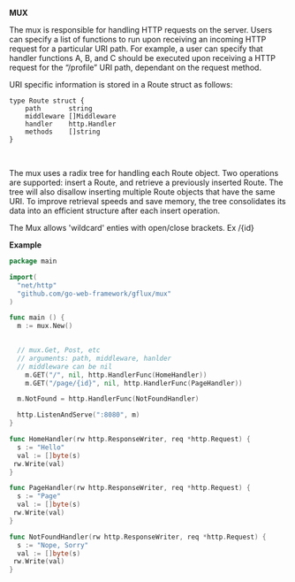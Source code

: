 **MUX** 
<p>
The mux is responsible for handling HTTP requests on the server. Users can specify a list of functions to run upon receiving an incoming HTTP request for a particular URI path. For example, a user can specify that handler functions A, B, and C should be executed upon receiving a HTTP request for the “/profile” URI path, dependant on the request method.
</p><p>
URI specific information is stored in a Route struct as follows:

```
type Route struct {
    path       string
    middleware []Middleware
    handler    http.Handler
    methods    []string
}
```

<br>

The mux uses a radix tree for handling each Route object.  Two operations are supported: insert a Route, and retrieve a previously inserted Route. The tree will also disallow inserting multiple Route objects that have the same URI. To improve retrieval speeds and save memory, the tree consolidates its data into an efficient structure after each insert operation.  
</p><p>
The Mux allows 'wildcard' enties with open/close brackets. Ex /{id}

**Example**
```go
package main

import(
  "net/http"
  "github.com/go-web-framework/gflux/mux"
)

func main () {
  m := mux.New()
  

  // mux.Get, Post, etc
  // arguments: path, middleware, hanlder
  // middleware can be nil
	m.GET("/", nil, http.HandlerFunc(HomeHandler))
	m.GET("/page/{id}", nil, http.HandlerFunc(PageHandler))

  m.NotFound = http.HandlerFunc(NotFoundHandler)

  http.ListenAndServe(":8080", m)
}

func HomeHandler(rw http.ResponseWriter, req *http.Request) {
  s := "Hello"
  val := []byte(s)
 rw.Write(val)
}

func PageHandler(rw http.ResponseWriter, req *http.Request) {
  s := "Page"
  val := []byte(s)
 rw.Write(val)
}

func NotFoundHandler(rw http.ResponseWriter, req *http.Request) {
  s := "Nope, Sorry"
  val := []byte(s)
 rw.Write(val)
}

```

